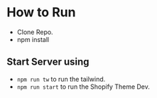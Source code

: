 # How to Run

- Clone Repo.
- npm install

## Start Server using
- `npm run tw` to run the tailwind.
- `npm run start` to run the Shopify Theme Dev.
